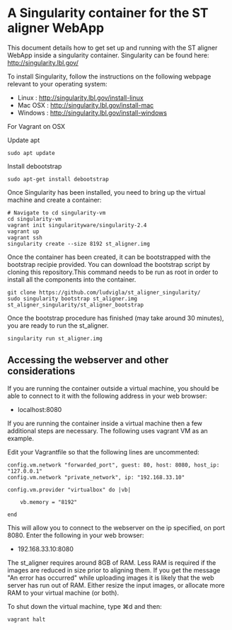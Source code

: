 # A Singularity container for the ST aligner WebApp

This document details how to get set up and running with the ST aligner WebApp inside a singularity container.
Singularity can be found here: http://singularity.lbl.gov/

To install Singularity, follow the instructions on the following webpage relevant to your operating system:
- Linux		: http://singularity.lbl.gov/install-linux
- Mac OSX	: http://singularity.lbl.gov/install-mac
- Windows 	: http://singularity.lbl.gov/install-windows

For Vagrant on OSX

Update apt
```
sudo apt update
```

Install debootstrap
```
sudo apt-get install debootstrap
```

Once Singularity has been installed, you need to bring up the virtual machine and create a container:

```
# Navigate to cd singularity-vm
cd singularity-vm
vagrant init singularityware/singularity-2.4
vagrant up
vagrant ssh
singularity create --size 8192 st_aligner.img
```

Once the container has been created, it can be bootstrapped with the bootstrap recipie provided. You can download the bootstrap script by cloning this repository.This command needs to be run as root in order to install all the components into the container. 

```
git clone https://github.com/ludvigla/st_aligner_singularity/
sudo singularity bootstrap st_aligner.img st_aligner_singularity/st_aligner_bootstrap
```

Once the bootstrap procedure has finished (may take around 30 minutes), you are ready to run the st_aligner.

```
singularity run st_aligner.img
```


Accessing the webserver and other considerations
------------------------------------------------

If you are running the container outside a virtual machine, you should be able to connect to it with the following address in your web browser:

- localhost:8080

If you are running the container inside a virtual machine then a few additional steps are necessary.
The following uses vagrant VM as an example.

Edit your Vagrantfile so that the following lines are uncommented:
```
config.vm.network "forwarded_port", guest: 80, host: 8080, host_ip: "127.0.0.1"
config.vm.network "private_network", ip: "192.168.33.10"

config.vm.provider "virtualbox" do |vb|

	vb.memory = "8192"

end
```

This will allow you to connect to the webserver on the ip specified, on port 8080. Enter the following in your web browser:

- 192.168.33.10:8080

The st_aligner requires around 8GB of RAM. Less RAM is required if the images are reduced in size prior to aligning them. If you get the message "An error has occurred" while uploading images it is likely that the web server has run out of RAM. Either resize the input images, or allocate more RAM to your virtual machine (or both).

To shut down the virtual machine, type ⌘d and then:

```
vagrant halt
```
